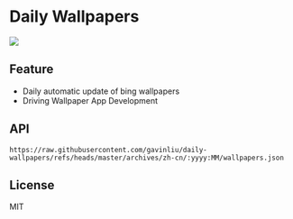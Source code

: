 # Daily Wallpapers
  
![](https://www.bing.com/th?id=OHR.PelicanPortrait_ZH-CN1928504597_UHD.jpg)

## Feature

- Daily automatic update of bing wallpapers
- Driving Wallpaper App Development

## API

```
https://raw.githubusercontent.com/gavinliu/daily-wallpapers/refs/heads/master/archives/zh-cn/:yyyy:MM/wallpapers.json
```

## License

MIT
  